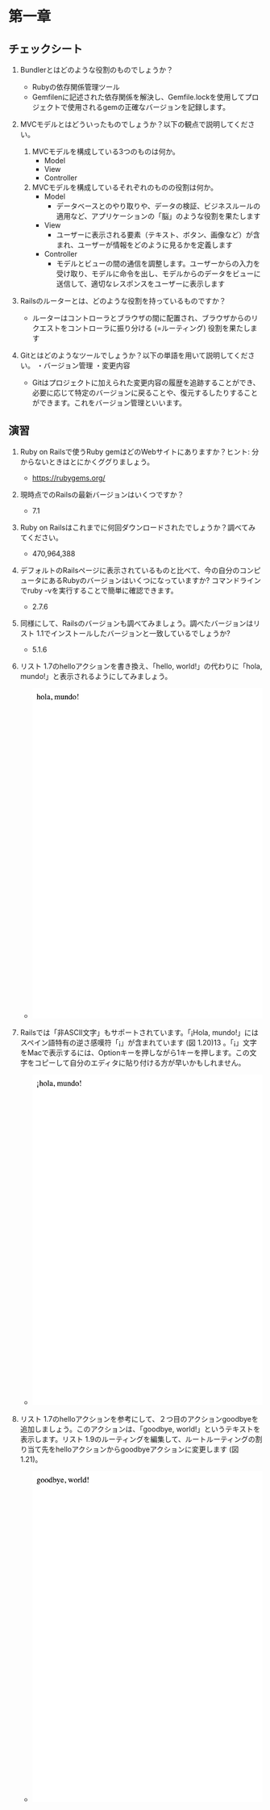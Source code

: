 # 第一章
## チェックシート
1. Bundlerとはどのような役割のものでしょうか？
    - Rubyの依存関係管理ツール
    - Gemfilenに記述された依存関係を解決し、Gemfile.lockを使用してプロジェクトで使用されるgemの正確なバージョンを記録します。

2. MVCモデルとはどういったものでしょうか？以下の観点で説明してください。
    1. MVCモデルを構成している3つのものは何か。
        - Model
        - View
        - Controller
    2. MVCモデルを構成しているそれぞれのものの役割は何か。
        - Model
            - データベースとのやり取りや、データの検証、ビジネスルールの適用など、アプリケーションの「脳」のような役割を果たします
        - View
            - ユーザーに表示される要素（テキスト、ボタン、画像など）が含まれ、ユーザーが情報をどのように見るかを定義します
        - Controller
            - モデルとビューの間の通信を調整します。ユーザーからの入力を受け取り、モデルに命令を出し、モデルからのデータをビューに送信して、適切なレスポンスをユーザーに表示します

3. Railsのルーターとは、どのような役割を持っているものですか？
    - ルーターはコントローラとブラウザの間に配置され、ブラウザからのリクエストをコントローラに振り分ける (=ルーティング) 役割を果たします

4. Gitとはどのようなツールでしょうか？以下の単語を用いて説明してください。
・バージョン管理
・変更内容
    - Gitはプロジェクトに加えられた変更内容の履歴を追跡することができ、必要に応じて特定のバージョンに戻ることや、復元するしたりすることができます。これをバージョン管理といいます。



## 演習
1. Ruby on Railsで使うRuby gemはどのWebサイトにありますか？ヒント: 分からないときはとにかくググりましょう。  
    - https://rubygems.org/

2. 現時点でのRailsの最新バージョンはいくつですか？
    - 7.1

3. Ruby on Railsはこれまでに何回ダウンロードされたでしょうか？調べてみてください。
    - 470,964,388

4. デフォルトのRailsページに表示されているものと比べて、今の自分のコンピュータにあるRubyのバージョンはいくつになっていますか? コマンドラインでruby -vを実行することで簡単に確認できます。
    - 2.7.6

5. 同様にして、Railsのバージョンも調べてみましょう。調べたバージョンはリスト 1.1でインストールしたバージョンと一致しているでしょうか?
    - 5.1.6

6. リスト 1.7のhelloアクションを書き換え、「hello, world!」の代わりに「hola, mundo!」と表示されるようにしてみましょう。
    - ![](images/2023-10-16-16-58-55.png)

7. Railsでは「非ASCII文字」もサポートされています。「¡Hola, mundo!」にはスペイン語特有の逆さ感嘆符「¡」が含まれています (図 1.20)13 。「¡」文字をMacで表示するには、Optionキーを押しながら1キーを押します。この文字をコピーして自分のエディタに貼り付ける方が早いかもしれません。
    - ![](images/2023-10-16-17-01-23.png)

8. リスト 1.7のhelloアクションを参考にして、２つ目のアクションgoodbyeを追加しましょう。このアクションは、「goodbye, world!」というテキストを表示します。リスト 1.9のルーティングを編集して、ルートルーティングの割り当て先をhelloアクションからgoodbyeアクションに変更します (図 1.21)。
    - ![](images/2023-10-16-17-03-14.png)